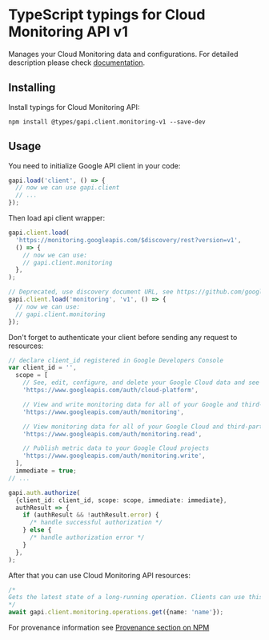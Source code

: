 # TypeScript typings for Cloud Monitoring API v1

Manages your Cloud Monitoring data and configurations.
For detailed description please check [documentation](https://cloud.google.com/monitoring/api/).

## Installing

Install typings for Cloud Monitoring API:

```
npm install @types/gapi.client.monitoring-v1 --save-dev
```

## Usage

You need to initialize Google API client in your code:

```typescript
gapi.load('client', () => {
  // now we can use gapi.client
  // ...
});
```

Then load api client wrapper:

```typescript
gapi.client.load(
  'https://monitoring.googleapis.com/$discovery/rest?version=v1',
  () => {
    // now we can use:
    // gapi.client.monitoring
  },
);
```

```typescript
// Deprecated, use discovery document URL, see https://github.com/google/google-api-javascript-client/blob/master/docs/reference.md#----gapiclientloadname----version----callback--
gapi.client.load('monitoring', 'v1', () => {
  // now we can use:
  // gapi.client.monitoring
});
```

Don't forget to authenticate your client before sending any request to resources:

```typescript
// declare client_id registered in Google Developers Console
var client_id = '',
  scope = [
    // See, edit, configure, and delete your Google Cloud data and see the email address for your Google Account.
    'https://www.googleapis.com/auth/cloud-platform',

    // View and write monitoring data for all of your Google and third-party Cloud and API projects
    'https://www.googleapis.com/auth/monitoring',

    // View monitoring data for all of your Google Cloud and third-party projects
    'https://www.googleapis.com/auth/monitoring.read',

    // Publish metric data to your Google Cloud projects
    'https://www.googleapis.com/auth/monitoring.write',
  ],
  immediate = true;
// ...

gapi.auth.authorize(
  {client_id: client_id, scope: scope, immediate: immediate},
  authResult => {
    if (authResult && !authResult.error) {
      /* handle successful authorization */
    } else {
      /* handle authorization error */
    }
  },
);
```

After that you can use Cloud Monitoring API resources: <!-- TODO: make this work for multiple namespaces -->

```typescript
/*
Gets the latest state of a long-running operation. Clients can use this method to poll the operation result at intervals as recommended by the API service.
*/
await gapi.client.monitoring.operations.get({name: 'name'});
```

For provenance information see [Provenance section on NPM](https://www.npmjs.com/package/@maxim_mazurok/gapi.client.monitoring-v1#Provenance:~:text=none-,Provenance,-Built%20and%20signed)
